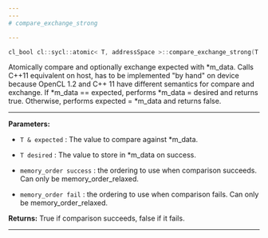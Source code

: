```yaml
---
---
# compare_exchange_strong

---
```


```cpp
cl_bool cl::sycl::atomic< T, addressSpace >::compare_exchange_strong(T &expected, T desired, memory_order success=memory_order::relaxed, memory_order fail=memory_order::relaxed)
```


Atomically compare and optionally exchange expected with *m_data. Calls C++11 equivalent on host, has to be implemented "by hand" on device because OpenCL 1.2 and C++ 11 have different semantics for compare and exchange. If *m_data == expected, performs *m_data = desired and returns true. Otherwise, performs expected = *m_data and returns false. 


---
**Parameters:**

 - `T & expected`
: The value to compare against *m_data. 

 - `T desired`
: The value to store in *m_data on success. 

 - `memory_order success`
: the ordering to use when comparison succeeds. Can only be memory_order_relaxed. 

 - `memory_order fail`
: the ordering to use when comparison fails. Can only be memory_order_relaxed. 

**Returns:** True if comparison succeeds, false if it fails. 

---
